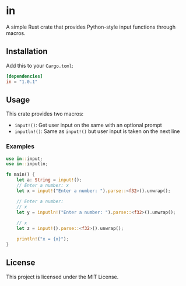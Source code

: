 # in

A simple Rust crate that provides Python-style input functions through macros.

## Installation

Add this to your `Cargo.toml`:

```toml
[dependencies]
in = "1.0.1"
```

## Usage

This crate provides two macros:
- `input!()`: Get user input on the same with an optional prompt
- `inputln!()`: Same as `input!()` but user input is taken on the next line

### Examples

```rust
use in::input;
use in::inputln;

fn main() {
    let a: String = input!();
    // Enter a number: x
    let x = input!("Enter a number: ").parse::<f32>().unwrap();

    // Enter a number:
    // x
    let y = inputln!("Enter a number: ").parse::<f32>().unwrap();
    
    // x
    let z = input!().parse::<f32>().unwrap();

    println!("x = {x}");
}
```

## License

This project is licensed under the MIT License.